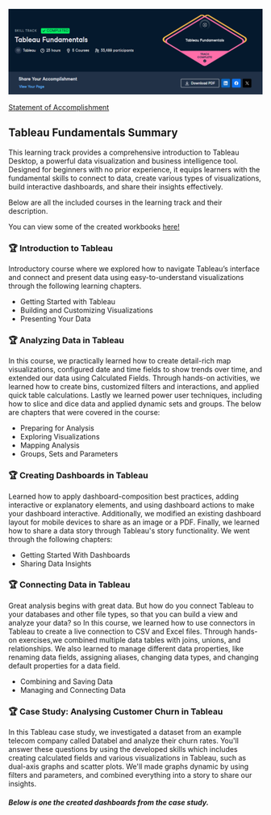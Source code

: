![image](https://github.com/SiceloKayisa/DataCamp-Coursework/blob/main/Tableau%20Fundamentals/Workbooks/Track%20image.PNG?raw=true)

[Statement of Accomplishment](https://www.datacamp.com/completed/statement-of-accomplishment/track/080db71064a8143165e2dd03ce76eaf8f4c44eaf)

## Tableau Fundamentals Summary

This learning track provides a comprehensive introduction to Tableau Desktop, a powerful data visualization and business intelligence tool. Designed for beginners with no prior experience, it equips learners with the fundamental skills to connect to data, create various types of visualizations, build interactive dashboards, and share their insights effectively. 

Below are all the included courses in the learning track and their description.

You can view some of the created workbooks [here!](https://github.com/SiceloKayisa/DataCamp-Coursework/tree/main/Tableau%20Fundamentals/Workbooks)

### 🏆 Introduction to Tableau
Introductory course where we explored how to navigate Tableau’s interface and connect and present data using easy-to-understand visualizations through the following learning chapters.

- Getting Started with Tableau
- Building and Customizing Visualizations
- Presenting Your Data

### 🏆  Analyzing Data in Tableau
In this course, we practically learned how to create detail-rich map visualizations, configured date and time fields to show trends over time, and extended our data using Calculated Fields. Through hands-on activities, we learned how to create bins, customized filters and interactions, and applied quick table calculations. Lastly we learned power user techniques, including how to slice and dice data and applied dynamic sets and groups. The below are chapters that were covered in the course:

- Preparing for Analysis
- Exploring Visualizations
- Mapping Analysis
- Groups, Sets and Parameters

### 🏆 Creating Dashboards in Tableau
Learned how to apply dashboard-composition best practices, adding interactive or explanatory elements, and using dashboard actions to make your dashboard interactive. Additionally, we modified an existing dashboard layout for mobile devices to share as an image or a PDF. Finally, we learned how to share a data story through Tableau's story functionality. We went through the following chapters:

- Getting Started With Dashboards
- Sharing Data Insights

### 🏆 Connecting Data in Tableau
Great analysis begins with great data. But how do you connect Tableau to your databases and other file types, so that you can build a view and analyze your data? so In this course, we learned how to use connectors in Tableau to create a live connection to CSV and Excel files. Through hands-on exercises,we combined multiple data tables with joins, unions, and relationships. We also learned to manage different data properties, like renaming data fields, assigning aliases, changing data types, and changing default properties for a data field.

- Combining and Saving Data
- Managing and Connecting Data

### 🏆  Case Study: Analysing Customer Churn in Tableau

In this Tableau case study, we investigated a dataset from an example telecom company called Databel and analyze their churn rates. You'll answer these questions by using the developed skills which includes creating calculated fields and various visualizations in Tableau, such as dual-axis graphs and scatter plots. We'll made graphs dynamic by using filters and parameters, and combined everything into a story to share our insights.

##### Below is one the created dashboards from the case study. 





